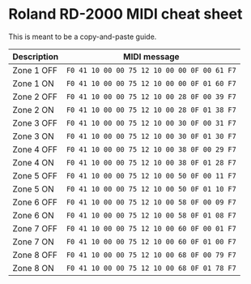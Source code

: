 # Roland RD-2000 MIDI cheat sheet

This is meant to be a copy-and-paste guide.

| Description | MIDI message |
| ----------- | ------------ |
| Zone 1 OFF | `F0 41 10 00 00 75 12 10 00 00 0F 00 61 F7` |
| Zone 1 ON | `F0 41 10 00 00 75 12 10 00 00 0F 01 60 F7` |
| Zone 2 OFF | `F0 41 10 00 00 75 12 10 00 28 0F 00 39 F7` |
| Zone 2 ON | `F0 41 10 00 00 75 12 10 00 28 0F 01 38 F7` |
| Zone 3 OFF | `F0 41 10 00 00 75 12 10 00 30 0F 00 31 F7` |
| Zone 3 ON | `F0 41 10 00 00 75 12 10 00 30 0F 01 30 F7` |
| Zone 4 OFF | `F0 41 10 00 00 75 12 10 00 38 0F 00 29 F7` |
| Zone 4 ON | `F0 41 10 00 00 75 12 10 00 38 0F 01 28 F7` |
| Zone 5 OFF | `F0 41 10 00 00 75 12 10 00 50 0F 00 11 F7` |
| Zone 5 ON | `F0 41 10 00 00 75 12 10 00 50 0F 01 10 F7` |
| Zone 6 OFF | `F0 41 10 00 00 75 12 10 00 58 0F 00 09 F7` |
| Zone 6 ON | `F0 41 10 00 00 75 12 10 00 58 0F 01 08 F7` |
| Zone 7 OFF | `F0 41 10 00 00 75 12 10 00 60 0F 00 01 F7` |
| Zone 7 ON | `F0 41 10 00 00 75 12 10 00 60 0F 01 00 F7` |
| Zone 8 OFF | `F0 41 10 00 00 75 12 10 00 68 0F 00 79 F7` |
| Zone 8 ON | `F0 41 10 00 00 75 12 10 00 68 0F 01 78 F7` |
